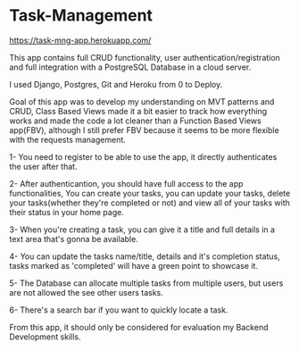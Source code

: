 # Task-Management
https://task-mng-app.herokuapp.com/

This app contains full CRUD functionality, user authentication/registration and full integration with a PostgreSQL Database in a cloud server.

I used Django, Postgres, Git and Heroku from 0 to Deploy.

Goal of this app was to develop my understanding on MVT patterns and CRUD, Class Based Views made it a bit easier to track how 
everything works and made the code a lot cleaner than a Function Based Views app(FBV), although I still prefer FBV because it seems
to be more flexible with the requests management.



1- You need to register to be able to use the app, it directly authenticates the user after that.

2- After authenticantion, you should have full access to the app functionalities, You can create your tasks,
you can update your tasks, delete your tasks(whether they're completed or not) and view all of your tasks
with their status in your home page.

3- When you're creating a task, you can give it a title and full details in a text area that's gonna be available.

4- You can update the tasks name/title, details and it's completion status, tasks marked as 'completed' will have a green point to showcase it.

5- The Database can allocate multiple tasks from multiple users, but users are not allowed the see other users tasks.

6- There's a search bar if you want to quickly locate a task.




From this app, it should only be considered for evaluation my Backend Development skills.
